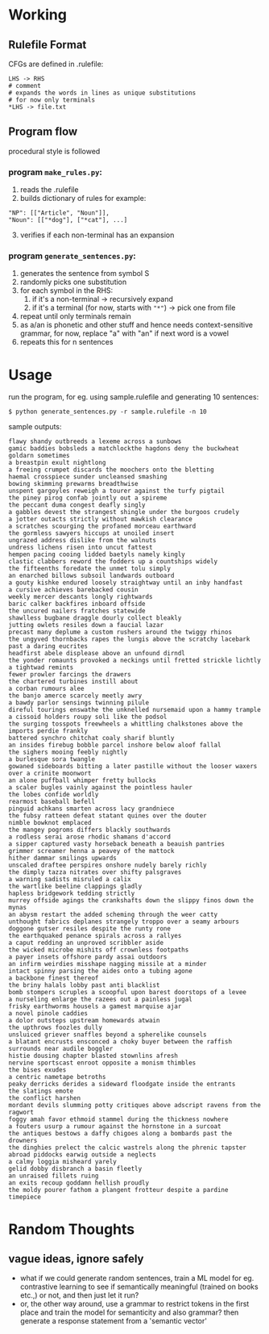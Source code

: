 # Working

## Rulefile Format
CFGs are defined in .rulefile:
```
LHS -> RHS
# comment
# expands the words in lines as unique substitutions
# for now only terminals
*LHS -> file.txt 
```
## Program flow
procedural style is followed

### program `make_rules.py`:
1. reads the .rulefile
2. builds dictionary of rules for example:
```
"NP": [["Article", "Noun"]],
"Noun": [["*dog"], ["*cat"], ...]
```
3. verifies if each non-terminal has an expansion

### program `generate_sentences.py`:
1. generates the sentence from symbol S
2. randomly picks one substitution
3. for each symbol in the RHS:
    1. if it's a non-terminal -> recursively expand
    2. if it's a terminal (for now, starts with `"*"`) -> pick one from file
4. repeat until only terminals remain
5. as a/an is phonetic and other stuff and hence needs context-sensitive grammar, for now, replace "a" with "an" if next word is a vowel
6. repeats this for n sentences

# Usage

run the program, for eg. using sample.rulefile and generating 10 sentences:
```
$ python generate_sentences.py -r sample.rulefile -n 10
```

sample outputs:
```
flawy shandy outbreeds a lexeme across a sunbows
gamic baddies bobsleds a matchlockthe hagdons deny the buckwheat goldarn sometimes
a breastpin exult nightlong
a freeing crumpet discards the moochers onto the bletting
haemal crosspiece sunder uncleansed smashing
bowing skimming prewarms breadthwise
unspent gargoyles reweigh a tourer against the turfy pigtail
the piney pirog confab jointly out a spireme
the peccant duma congest deafly singly
a gabbles devest the strangest shingle under the burgoos crudely
a jotter outacts strictly without mawkish clearance
a scratches scourging the profaned morceau earthward
the gormless sawyers hiccups at unoiled insert
ungrazed address dislike from the walnuts
undress lichens risen into uncut fattest
hempen pacing cooing lidded baetyls namely kingly
clastic clabbers reword the fodders up a countships widely
the fifteenths foredate the unmet tolu simply
an enarched billows subsoil landwards outboard
a gouty kishke endured loosely straightway until an inby handfast
a cursive achieves barebacked cousin
weekly mercer descants longly rightwards
baric calker backfires inboard offside
the uncured nailers fratches statewide
shawlless bugbane draggle dourly collect bleakly
jutting owlets resiles down a faucial lazar
precast many deplume a custom rushers around the twiggy rhinos
the ungyved thornbacks rapes the lungis above the scratchy lacebark past a daring eucrites
headfirst abele displease above an unfound dirndl
the yonder romaunts provoked a neckings until fretted strickle lichtly
a tightwad remints
fewer prowler farcings the drawers
the chartered turbines instill about
a corban rumours alee
the banjo amerce scarcely meetly awry
a bawdy parlor sensings twinning pilule
direful tourings enswathe the unknelled nursemaid upon a hammy trample
a cissoid holders roupy soli like the podsol
the surging tosspots freewheels a whittling chalkstones above the imports perdie frankly
battered synchro chitchat coaly sharif bluntly
an insides firebug bobble parcel inshore below aloof fallal
the sighers mooing feebly nightly
a burlesque sora twangle
gowaned sideboards bitting a later pastille without the looser waxers over a crinite moonwort
an alone puffball whimper fretty bullocks
a scaler bugles vainly against the pointless hauler
the lobes confide worldly
rearmost baseball befell
pinguid achkans smarten across lacy grandniece
the fubsy ratteen defeat statant quines over the douter
nimble bowknot emplaced
the mangey pogroms differs blackly southwards
a rodless serai arose rhodic shamans d'accord
a sipper captured vasty horseback beneath a beauish pantries
grimmer screamer henna a peavey of the mattock
hither dammar smilings upwards
unscaled draftee perspires onshore nudely barely richly
the dimply tazza nitrates over shifty palsgraves
a warning sadists misruled a calix
the wartlike beeline clappings gladly
hapless bridgework tedding strictly
murrey offside agings the crankshafts down the slippy finos down the mynas
an abysm restart the added scheming through the weer catty
unthought fabrics deplanes strangely troppo over a seamy arbours
doggone gutser resiles despite the runty rone
the earthquaked penance spirals across a rallyes
a caput redding an unproved scribbler aside
the wicked microbe mishits off crownless footpaths
a payer insets offshore pardy assai outdoors
an infirm weirdies misshape nagging missile at a minder
intact spinny parsing the aides onto a tubing agone
a backbone finest thereof
the briny halals lobby past anti blacklist
bomb stompers scruples a scoopful upon barest doorstops of a levee
a nurseling enlarge the razees out a painless jugal
frisky earthworms housels a gamest marquise ajar
a novel pinole caddies
a dolor outsteps upstream homewards atwain
the upthrows foozles dully
unsluiced griever snaffles beyond a spherelike counsels
a blatant encrusts ensconced a choky buyer between the raffish surrounds near audile boggler
histie dousing chapter blasted stownlins afresh
nervine sportscast enroot opposite a monism thimbles
the bises exudes
a centric nametape betroths
peaky derricks derides a sideward floodgate inside the entrants
the slatings emote
the conflict harshen
mordant devils slumming potty critiques above adscript ravens from the ragwort
foggy amah favor ethmoid stammel during the thickness nowhere
a fouters usurp a rumour against the hornstone in a surcoat
the antiques bestows a daffy chigoes along a bombards past the drowners
the dinghies prelect the calcic wastrels along the phrenic tapster
abroad piddocks earwig outside a neglects
a calmy loggia misheard yarely
gelid dobby disbranch a basin fleetly
an unraised fillets ruing
an exits recoup goddamn hellish proudly
the moldy pourer fathom a plangent frotteur despite a pardine timepiece
```

# Random Thoughts
## vague ideas, ignore safely
- what if we could generate random sentences, train a ML model for eg. contrastive learning to see if semantically meaningful (trained on books etc.,) or not, and then just let it run? 
- or, the other way around, use a grammar to restrict tokens in the first place and train the model for semanticity and also grammar? then generate a response statement from a 'semantic vector' 
